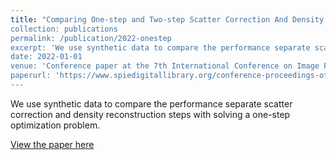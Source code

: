 ```yaml
---
title: "Comparing One-step and Two-step Scatter Correction And Density Reconstruction In X-Ray CT - Alexander N. Sietsema, Michael T. McCann, Marc L. Klasky, Saiprasad Ravishankar“
collection: publications
permalink: /publication/2022-onestep
excerpt: 'We use synthetic data to compare the performance separate scatter correction and density reconstruction steps with solving a one-step optimization problem.’
date: 2022-01-01
venue: 'Conference paper at the 7th International Conference on Image Formation in X-Ray Computed Tomography’
paperurl: 'https://www.spiedigitallibrary.org/conference-proceedings-of-spie/12304/2647151/Comparing-one-step-and-two-step-scatter-correction-and-density/10.1117/12.2647151.full?SSO=1'
---
```


We use synthetic data to compare the performance separate scatter correction and density reconstruction steps with solving a one-step optimization problem.

[View the paper here](https://www.spiedigitallibrary.org/conference-proceedings-of-spie/12304/2647151/Comparing-one-step-and-two-step-scatter-correction-and-density/10.1117/12.2647151.full?SSO=1)	
